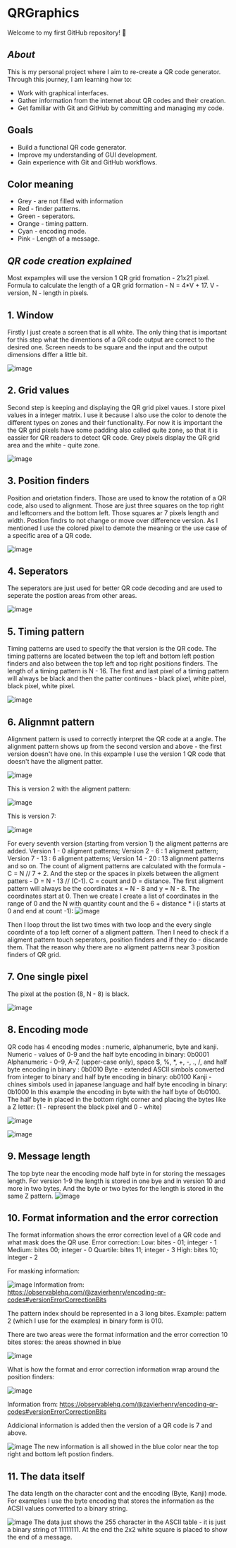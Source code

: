 # QRGraphics

Welcome to my first GitHub repository! 🎉  

## *About*  
This is my personal project where I aim to re-create a QR code generator. Through this journey, I am learning how to:  
- Work with graphical interfaces.  
- Gather information from the internet about QR codes and their creation.  
- Get familiar with Git and GitHub by committing and managing my code.  

## Goals  
- Build a functional QR code generator.  
- Improve my understanding of GUI development.  
- Gain experience with Git and GitHub workflows.

## Color meaning
  - Grey - are not filled with information
  - Red - finder patterns.
  - Green - seperators.
  - Orange - timing pattern.
  - Cyan - encoding mode.
  - Pink - Length of a message.

## *QR code creation explained*

Most expamples will use the version 1 QR grid fromation - 21x21 pixel. Formula to calculate the length of a QR grid formation - N = 4*V + 17.
V - version, N - length in pixels.

## 1. Window
Firstly I just create a screen that is all white. The only thing that is important for this step what the dimentions 
of a QR code output are correct to the desired one. Screen needs to be square and the input and the output dimensions differ
a little bit.

![image](https://github.com/user-attachments/assets/a200bc4e-fc07-44eb-9187-add399e50599)

## 2. Grid values
Second step is keeping and displaying the QR grid pixel vaues. I store pixel values in a integer matrix. I use it because 
I also use the color to denote the different types on zones and their functionality. For now it is important the the QR grid pixels have some padding
also called quite zone, so that it is eassier for QR readers to detect QR code. Grey pixels display the QR grid area and the white - quite zone.

![image](https://github.com/user-attachments/assets/afae2fc8-3f41-4509-a197-f84425ddb233)

## 3. Position finders
Position and orietation finders. Those are used to know the rotation of a QR code, also used to alignment. Those are just three squares on the top 
right and leftcorners and the bottom left. Those squares ar 7 pixels length and width. Postion findrs to not change or move over difference version.
As I mentioned I use the colored pixel to demote the meaning or the use case of a specific area of a QR code.

![image](https://github.com/user-attachments/assets/e9859aa8-de59-4318-867c-7a63d41b43f9)

## 4. Seperators
The seperators are just used for better QR code decoding and are used to seperate the postion areas from other areas.

![image](https://github.com/user-attachments/assets/e7685331-cc3d-4efb-b7f5-f63924c6ca42)

## 5. Timing pattern
Timing patterns are used to specify the that version is the QR code. The timing patterns are located between the top left and bottom left postion finders and also between the
top left and top right positions finders. The length of a timing pattern is N - 16. The first and last pixel of a timing pattern will always be black and then the patter
continues - black pixel, white pixel, black pixel, white pixel. 

![image](https://github.com/user-attachments/assets/13980e4e-5376-4f02-9f5e-0cd7bfacc397)

## 6. Alignmnt pattern
Alignment pattern is used to correctly interpret the QR code at a angle. The alignment pattern shows up from the second version and above - the first version doesn't have one. 
In this expample I use the version 1 QR code that doesn't have the aligment patter.

![image](https://github.com/user-attachments/assets/00e52e22-3747-424d-805a-bd5749f6d9fb)

This is version 2 with the aligment pattern:

![image](https://github.com/user-attachments/assets/bd100bdc-dca3-42d1-aec0-c46ce836c9f3)

This is version 7:

![image](https://github.com/user-attachments/assets/78c9702f-02a3-4eaf-9ff6-708f1f82a318)

For every seventh version (starting from version 1) the aligment patterns are added. Version 1 - 0 aligment patterns; Version 2 - 6 : 1 aligment pattern; 
Version 7 - 13 : 6 aligment patterns; Version 14 - 20 : 13 alignment patterns and so on.
The count of aligment patterns are calculated with the formula - C = N // 7 + 2. And the step or the spaces in pixels between the aligment patters - D =  N - 13 // (C-1). C = count and D = distance.
The first aligment pattern will always be the coordinates x = N - 8 and y = N - 8. The coordinates start at 0. Then we create I create a list of coordinates in the range of 0 and the N with quantity count and the 6 + distance * i 
(i starts at 0 and end at count -1):
![image](https://github.com/user-attachments/assets/66bc999f-b9cc-4b0e-80c8-8f870050d760)

Then I loop throut the list two times with two loop and the every single coordinte of a top left corner of a aligment pattern. Then I need to check if a aligment pattern touch seperators, position finders and if they do - discarde them. 
That the reason why there are no aligment patterns near 3 position finders of QR grid.

## 7. One single pixel
The pixel at the postion (8, N - 8) is black.

![image](https://github.com/user-attachments/assets/964925a3-770f-4c38-bcbf-683bac88fab3)

## 8. Encoding mode
QR code has 4 encoding modes : numeric, alphanumeric, byte and kanji.
Numeric - values of 0-9 and the half byte encoding in binary: 0b0001
Alphanumeric - 0–9, A–Z (upper-case only), space $, %, *, +, -, ., /, and half byte encoding in binary : 0b0010
Byte - extended ASCII simbols converted from integer to binary and half byte encoding in binary: ob0100
Kanji - chines simbols used in japanese language and half byte encoding in binary: 0b1000
In this example the encoding in byte with the half byte of 0b0100. The half byte in placed in the bottom right corner and 
placing the bytes like a Z letter: (1 - represent the black pixel and 0 - white)

![image](https://github.com/user-attachments/assets/94e7b489-8dd0-4b99-9203-e77ca59246f0)

![image](https://github.com/user-attachments/assets/4e9d4853-8899-47f5-b872-69fc6107c2eb)

## 9. Message length
The top byte near the encoding mode half byte in for storing the messages length. For version 1-9 the length is stored in one bye and in version 10 and more in two bytes.
And the byte or two bytes for the length is stored in the same Z pattern.
![image](https://github.com/user-attachments/assets/7b3fe7da-733f-4e02-885d-e49db228afb7)

## 10. Format information and the error correction
The format information shows the error correction level of a QR code and what mask does the QR use.
Error correction:
Low: bites - 01; integer - 1
Medium: bites 00; integer - 0
Quartile: bites 11; integer - 3
High: bites 10; integer - 2

For masking information:

![image](https://github.com/user-attachments/assets/ba97a422-23fa-4622-8230-1ca233d2aa6e)
Information from: https://observablehq.com/@zavierhenry/encoding-qr-codes#versionErrorCorrectionBits

The pattern index should be represented in a 3 long bites. Example: pattern 2 (which I use for the examples) in binary form is 010.

There are two areas were the format information and the error correction 10 bites stores: the areas showned in blue

![image](https://github.com/user-attachments/assets/0fbb4497-e4cd-48f0-a2c6-85ff71e2ce21)

What is how the format and error correction information wrap around the position finders:

![image](https://github.com/user-attachments/assets/afe6ffd5-5aa2-41bf-ab2c-43cb84bc20ad)

Information from: https://observablehq.com/@zavierhenry/encoding-qr-codes#versionErrorCorrectionBits

Addicional information is added then the version of a QR code is 7 and above. 

![image](https://github.com/user-attachments/assets/45f60cbd-4fcb-4bb6-aa9b-501786994d6f)
The new information is all showed in the blue color near the top right and bottom left postion finders.

## 11. The data itself
The data length on the character cont and the  encoding (Byte, Kanji) mode. For examples I use the byte encoding that stores the information as the ACSII values converted to a binary string. 

![image](https://github.com/user-attachments/assets/111406de-8fab-4763-9b0f-1757ad56feb9)
The data just shows the 255 character in the ASCII table - it is just a binary string of 11111111. At the end the 2x2 white square is placed to show the end of a message.


